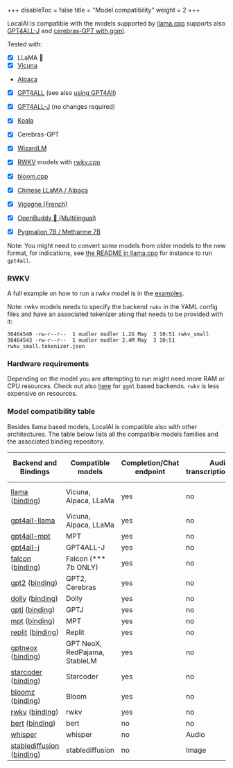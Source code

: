 
+++
disableToc = false
title = "Model compatibility"
weight = 2
+++

LocalAI is compatible with the models supported by [llama.cpp](https://github.com/ggerganov/llama.cpp) supports also [GPT4ALL-J](https://github.com/nomic-ai/gpt4all) and [cerebras-GPT with ggml](https://huggingface.co/lxe/Cerebras-GPT-2.7B-Alpaca-SP-ggml).

Tested with:

- [X] LLaMA 🦙
- [X] [Vicuna](https://github.com/ggerganov/llama.cpp/discussions/643#discussioncomment-5533894)
- [Alpaca](https://github.com/ggerganov/llama.cpp#instruction-mode-with-alpaca)
- [X] [GPT4ALL](https://gpt4all.io) (see also [using GPT4All](https://github.com/ggerganov/llama.cpp#using-gpt4all))
- [X] [GPT4ALL-J](https://gpt4all.io/models/ggml-gpt4all-j.bin) (no changes required)
- [X] [Koala](https://bair.berkeley.edu/blog/2023/04/03/koala/)
- [X] Cerebras-GPT
- [X] [WizardLM](https://github.com/nlpxucan/WizardLM)
- [X] [RWKV](https://github.com/BlinkDL/RWKV-LM) models with [rwkv.cpp](https://github.com/saharNooby/rwkv.cpp)
- [X] [bloom.cpp](https://github.com/NouamaneTazi/bloomz.cpp)
- [X] [Chinese LLaMA / Alpaca](https://github.com/ymcui/Chinese-LLaMA-Alpaca)
- [X] [Vigogne (French)](https://github.com/bofenghuang/vigogne)
- [X] [OpenBuddy 🐶 (Multilingual)](https://github.com/OpenBuddy/OpenBuddy)
- [X] [Pygmalion 7B / Metharme 7B](https://github.com/ggerganov/llama.cpp#using-pygmalion-7b--metharme-7b)


Note: You might need to convert some models from older models to the new format, for indications, see [the README in llama.cpp](https://github.com/ggerganov/llama.cpp#using-gpt4all) for instance to run `gpt4all`.

### RWKV

A full example on how to run a rwkv model is in the [examples](https://github.com/go-skynet/LocalAI/tree/master/examples/rwkv).

Note: rwkv models needs to specify the backend `rwkv` in the YAML config files and have an associated tokenizer along that needs to be provided with it:

```
36464540 -rw-r--r--  1 mudler mudler 1.2G May  3 10:51 rwkv_small
36464543 -rw-r--r--  1 mudler mudler 2.4M May  3 10:51 rwkv_small.tokenizer.json
```

### Hardware requirements

Depending on the model you are attempting to run might need more RAM or CPU resources. Check out also [here](https://github.com/ggerganov/llama.cpp#memorydisk-requirements) for `ggml` based backends. `rwkv` is less expensive on resources.


### Model compatibility table

Besides llama based models, LocalAI is compatible also with other architectures. The table below lists all the compatible models families and the associated binding repository.

| Backend and Bindings                                                             | Compatible models     | Completion/Chat endpoint | Audio transcription/Image | Embeddings support                | Token stream support |
|----------------------------------------------------------------------------------|-----------------------|--------------------------|---------------------------|-----------------------------------|----------------------|
| [llama](https://github.com/ggerganov/llama.cpp) ([binding](https://github.com/go-skynet/go-llama.cpp))         | Vicuna, Alpaca, LLaMa | yes                      | no                        | yes (doesn't seem to be accurate) | yes                  |
| [gpt4all-llama](https://github.com/nomic-ai/gpt4all)      | Vicuna, Alpaca, LLaMa | yes                      | no                        | no                                | yes                  |
| [gpt4all-mpt](https://github.com/nomic-ai/gpt4all)          | MPT                   | yes                      | no                        | no                                | yes                  |
| [gpt4all-j](https://github.com/nomic-ai/gpt4all)           | GPT4ALL-J             | yes                      | no                        | no                                | yes                  |
| [falcon](https://github.com/ggerganov/ggml) ([binding](https://github.com/go-skynet/go-ggml-transformers.cpp))        | Falcon (*** 7b ONLY)             | yes                      | no                        | no                                | no                   |
| [gpt2](https://github.com/ggerganov/ggml) ([binding](https://github.com/go-skynet/go-ggml-transformers.cpp))             | GPT2, Cerebras    | yes                      | no                        | no                                | no                   |
| [dolly](https://github.com/ggerganov/ggml) ([binding](https://github.com/go-skynet/go-ggml-transformers.cpp))            | Dolly                 | yes                      | no                        | no                                | no                   |
| [gptj](https://github.com/ggerganov/ggml) ([binding](https://github.com/go-skynet/go-ggml-transformers.cpp))        | GPTJ             | yes                      | no                        | no                                | no                   |
| [mpt](https://github.com/ggerganov/ggml) ([binding](https://github.com/go-skynet/go-ggml-transformers.cpp))         | MPT     | yes                      | no                        | no                                | no                   |
| [replit](https://github.com/ggerganov/ggml) ([binding](https://github.com/go-skynet/go-ggml-transformers.cpp))        | Replit             | yes                      | no                        | no                                | no                   |
| [gptneox](https://github.com/ggerganov/ggml) ([binding](https://github.com/go-skynet/go-ggml-transformers.cpp))        | GPT NeoX, RedPajama, StableLM             | yes                      | no                        | no                                | no                   |
| [starcoder](https://github.com/ggerganov/ggml) ([binding](https://github.com/go-skynet/go-ggml-transformers.cpp))        | Starcoder             | yes                      | no                        | no                                | no                   |
| [bloomz](https://github.com/NouamaneTazi/bloomz.cpp) ([binding](https://github.com/go-skynet/bloomz.cpp))       | Bloom                 | yes                      | no                        | no                                | no                   |
| [rwkv](https://github.com/saharNooby/rwkv.cpp) ([binding](https://github.com/donomii/go-rw))       | rwkv                 | yes                      | no                        | no                                | yes                   |
| [bert](https://github.com/skeskinen/bert.cpp) ([binding](https://github.com/go-skynet/go-bert.cpp)) | bert                  | no                       | no                  | yes                               | no                   |    
| [whisper](https://github.com/ggerganov/whisper.cpp)         | whisper               | no                       | Audio                 | no                                | no                   |  
| [stablediffusion](https://github.com/EdVince/Stable-Diffusion-NCNN) ([binding](https://github.com/mudler/go-stable-diffusion))        | stablediffusion               | no                       | Image                 | no                                | no                   | 
